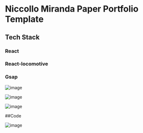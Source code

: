 # Niccollo Miranda Paper Portfolio Template
## Tech Stack
### React
### React-locomotive
### Gsap

![image](https://github.com/LebzaM/mirandaportfolio/assets/120285761/4dd86a1c-8b20-489e-8d2c-0beeb7630ee5)


![image](https://github.com/LebzaM/mirandaportfolio/assets/120285761/0f6b2cdc-2b24-45a8-85d3-9579b1876cc4)


![image](https://github.com/LebzaM/mirandaportfolio/assets/120285761/1d62bdff-9bab-41d7-9bb6-11deceaf8a37)


##Code

![image](https://github.com/LebzaM/mirandaportfolio/assets/120285761/2a4ad20e-d3d4-4ef4-9fe1-3a85120368d3)


